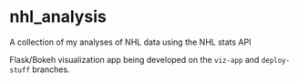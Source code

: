 # nhl_analysis
A collection of my analyses of NHL data using the NHL stats API

Flask/Bokeh visualization app being developed on the `viz-app` and `deploy-stuff` branches.
